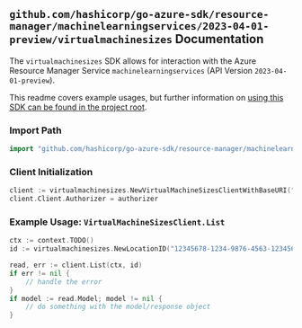 
## `github.com/hashicorp/go-azure-sdk/resource-manager/machinelearningservices/2023-04-01-preview/virtualmachinesizes` Documentation

The `virtualmachinesizes` SDK allows for interaction with the Azure Resource Manager Service `machinelearningservices` (API Version `2023-04-01-preview`).

This readme covers example usages, but further information on [using this SDK can be found in the project root](https://github.com/hashicorp/go-azure-sdk/tree/main/docs).

### Import Path

```go
import "github.com/hashicorp/go-azure-sdk/resource-manager/machinelearningservices/2023-04-01-preview/virtualmachinesizes"
```


### Client Initialization

```go
client := virtualmachinesizes.NewVirtualMachineSizesClientWithBaseURI("https://management.azure.com")
client.Client.Authorizer = authorizer
```


### Example Usage: `VirtualMachineSizesClient.List`

```go
ctx := context.TODO()
id := virtualmachinesizes.NewLocationID("12345678-1234-9876-4563-123456789012", "locationValue")

read, err := client.List(ctx, id)
if err != nil {
	// handle the error
}
if model := read.Model; model != nil {
	// do something with the model/response object
}
```
